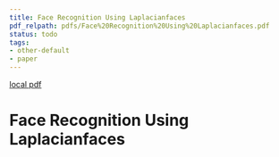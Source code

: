 ```yaml
---
title: Face Recognition Using Laplacianfaces
pdf_relpath: pdfs/Face%20Recognition%20Using%20Laplacianfaces.pdf
status: todo
tags:
- other-default
- paper
---
```


[local pdf](../../../pdfs/Face%20Recognition%20Using%20Laplacianfaces.pdf)

# Face Recognition Using Laplacianfaces
